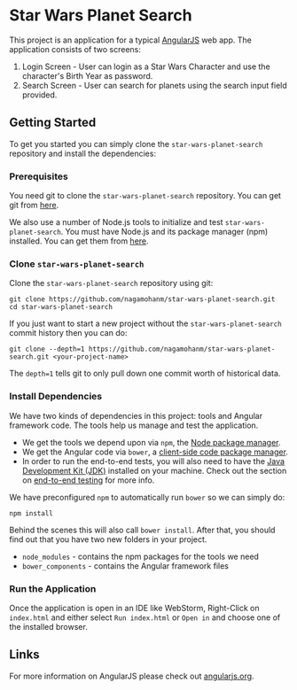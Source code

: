 # Star Wars Planet Search

This project is an application for a typical [AngularJS][angularjs] web app. The application consists of two screens:
1. Login Screen - User can login as a Star Wars Character and use the character's Birth Year as password.
2. Search Screen - User can search for planets using the search input field provided.


## Getting Started

To get you started you can simply clone the `star-wars-planet-search` repository and install the dependencies:

### Prerequisites

You need git to clone the `star-wars-planet-search` repository. You can get git from [here][git].

We also use a number of Node.js tools to initialize and test `star-wars-planet-search`. You must have Node.js
and its package manager (npm) installed. You can get them from [here][node].

### Clone `star-wars-planet-search`

Clone the `star-wars-planet-search` repository using git:

```
git clone https://github.com/nagamohanm/star-wars-planet-search.git
cd star-wars-planet-search
```

If you just want to start a new project without the `star-wars-planet-search` commit history then you can do:

```
git clone --depth=1 https://github.com/nagamohanm/star-wars-planet-search.git <your-project-name>
```

The `depth=1` tells git to only pull down one commit worth of historical data.

### Install Dependencies

We have two kinds of dependencies in this project: tools and Angular framework code. The tools help
us manage and test the application.

* We get the tools we depend upon via `npm`, the [Node package manager][npm].
* We get the Angular code via `bower`, a [client-side code package manager][bower].
* In order to run the end-to-end tests, you will also need to have the
  [Java Development Kit (JDK)][jdk] installed on your machine. Check out the section on
  [end-to-end testing](#e2e-testing) for more info.

We have preconfigured `npm` to automatically run `bower` so we can simply do:

```
npm install
```

Behind the scenes this will also call `bower install`. After that, you should find out that you have
two new folders in your project.

* `node_modules` - contains the npm packages for the tools we need
* `bower_components` - contains the Angular framework files

### Run the Application

Once the application is open in an IDE like WebStorm, Right-Click on `index.html` and either select `Run index.html` or `Open in` and choose one of the installed browser.

## Links

For more information on AngularJS please check out [angularjs.org][angularjs].


[angularjs]: https://angularjs.org/
[bower]: http://bower.io/
[git]: https://git-scm.com/
[http-server]: https://github.com/indexzero/http-server
[jasmine]: https://jasmine.github.io/
[jdk]: https://wikipedia.org/wiki/Java_Development_Kit
[jdk-download]: http://www.oracle.com/technetwork/java/javase/downloads
[karma]: https://karma-runner.github.io/
[local-app-url]: http://localhost:8000/index.html
[node]: https://nodejs.org/
[npm]: https://www.npmjs.org/
[protractor]: http://www.protractortest.org/
[selenium]: http://docs.seleniumhq.org/
[travis]: https://travis-ci.org/
[travis-docs]: https://docs.travis-ci.com/user/getting-started
